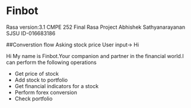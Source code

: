 # Finbot
Rasa version:3.1
CMPE 252 Final Rasa Project
Abhishek Sathyanarayanan
SJSU ID-016683186

##Converstion flow
Asking stock price
User input-> Hi
 
Hi My name is Finbot.Your companion and partner in the financial world.I can perform the following operations
- Get price of stock
- Add stock to portfolio
- Get financial indicators for a stock
- Perform forex conversion
- Check portfolio
